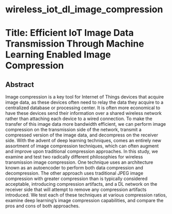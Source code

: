 # wireless_iot_dl_image_compression
# Title: Efficient IoT Image Data Transmission Through Machine Learning Enabled Image Compression
## Abstract
Image compression is a key tool for Internet of Things devices that acquire image data, as these devices often need to relay the data they acquire to a centralized database or processing center. It is often more economical to have these devices send their information over a shared wireless network rather than attaching each device to a wired connection. To make the transfer of this image data more bandwidth efficient, we can perform image compression on the transmission side of the network, transmit a compressed version of the image data, and decompress on the receiver side. With the advent of deep learning techniques, comes an entirely new assortment of image compression techniques, which can often augment and improve upon traditional compression approaches. In this study, we examine and test two radically different philosophies for wireless transmission image compression. One technique uses an architecture known as an autoencoder to perform both data compression and decompression. The other approach uses traditional JPEG image compression with greater compression than is typically considered acceptable, introducing compression artifacts, and a DL network on the receiver side that will attempt to remove any compression artifacts introduced. We test each of these techniques at various compression ratios, examine deep learning’s image compression capabilities, and compare the pros and cons of both approaches.
